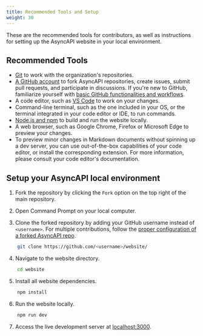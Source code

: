 ```yaml
---
title: Recommended Tools and Setup
weight: 30
---
```


These are the recommended tools for contributors, as well as instructions for setting up the AsyncAPI website in your local environment.

## Recommended Tools
- [Git](https://git-scm.com) to work with the organization's repositories.
- [A GitHub account](https://github.com) to fork AsyncAPI repositories, create issues, submit pull requests, and participate in discussions. If you're new to GitHub, familiarize yourself with [basic GitHub functionalities and workflows](https://docs.github.com/en/get-started).
- A code editor, such as [VS Code](https://code.visualstudio.com) to work on your changes.
- Command-line terminal, such as the one included in your OS, or the terminal integrated in your code editor or IDE, to run commands.
- [Node.js and npm](https://docs.npmjs.com/downloading-and-installing-node-js-and-npm) to build and run the website locally.
- A web browser, such as Google Chrome, Firefox or Microsoft Edge to preview your changes. 
- To preview minor changes in Markdown documents without spinning up a dev server, you can use out-of-the-box capabilities of your code editor, or install the corresponding extension. For more information, please consult your code editor's documentation.

## Setup your AsyncAPI local environment
1. Fork the repository by clicking the `Fork` option on the top right of the main repository.

2. Open Command Prompt on your local computer.

3. Clone the forked repository by adding your GitHub username instead of `<username>`.
   For multiple contributions, follow the [proper configuration of a forked AsyncAPI repo](git-workflow).

```bash
    git clone https://github.com/<username>/website/
```

4. Navigate to the website directory.

```bash
    cd website
```

5. Install all website dependencies. 

```bash
    npm install
```

6. Run the website locally.

```bash
    npm run dev
```

7. Access the live development server at [localhost:3000](http://localhost:3000).
